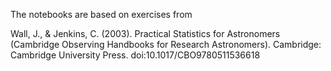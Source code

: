 The notebooks are based on exercises from 

Wall, J., & Jenkins, C. (2003). Practical Statistics for Astronomers (Cambridge Observing Handbooks for Research Astronomers). Cambridge: Cambridge University Press. doi:10.1017/CBO9780511536618
